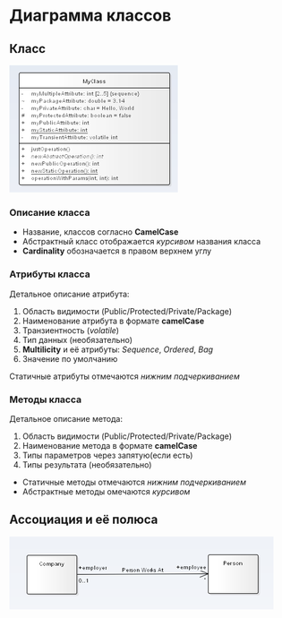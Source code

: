 # Диаграмма классов

## Класс

![alt text](./assets/uml2-class-sample.png "Пример того как выглядит класс")

### Описание класса

* Название, классов согласно **CamelCase**
* Абстрактный класс отображается *курсивом* названия класса
* **Cardinality** обозначается в правом верхнем углу

### Атрибуты класса

Детальное описание атрибута:

1. Область видимости (Public/Protected/Private/Package)
1. Наименование атрибута в формате **camelCase**
1. Транзиентность (*volatile*)
1. Тип данных (необязательно)
1. **Multilicity** и её атрибуты: *Sequence*, *Ordered*, *Bag*
1. Значение по умолчанию

Статичные атрибуты отмечаются _нижним подчеркиванием_

### Методы класса

Детальное описание метода:

1. Область видимости (Public/Protected/Private/Package)
1. Наименование метода в формате **camelCase**
1. Типы параметров через запятую(если есть)
1. Типы результата (необязательно)

* Статичные методы отмечаются _нижним подчеркиванием_
* Абстрактные методы омечаются *курсивом*


## Ассоциация и её полюса

![alt text](./assets/uml2-association-simple.png "Пример того как выглядит ассоциация")